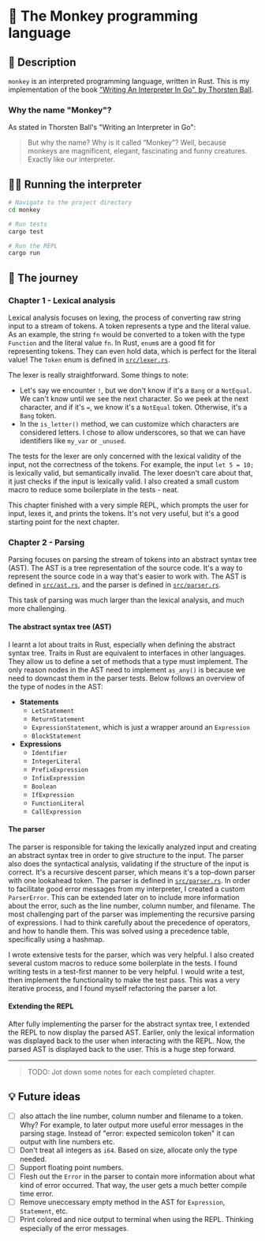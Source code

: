 # 🐒 The Monkey programming language

## 📝 Description

`monkey` is an interpreted programming language, written in Rust. This is my implementation of the book ["Writing An Interpreter In Go", by Thorsten Ball](https://edu.anarcho-copy.org/Programming%20Languages/Go/writing%20an%20INTERPRETER%20in%20go.pdf).

### Why the name "Monkey"?

As stated in Thorsten Ball's "Writing an Interpreter in Go":

> But why the name? Why is it called “Monkey”? Well, because monkeys are magnificent, elegant, fascinating and funny creatures. Exactly like our interpreter.

## 👨‍💻 Running the interpreter

```sh
# Navigate to the project directory
cd monkey

# Run tests
cargo test

# Run the REPL
cargo run
```

## 🚀 The journey

### Chapter 1 - Lexical analysis

Lexical analysis focuses on lexing, the process of converting raw string input to a stream of tokens. A token represents a type and the literal value. As an example, the string `fn` would be converted to a token with the type `Function` and the literal value `fn`. In Rust, `enum`s are a good fit for representing tokens. They can even hold data, which is perfect for the literal value! The `Token` enum is defined in [`src/lexer.rs`](/src/lexer.rs).

The lexer is really straightforward. Some things to note:

- Let's say we encounter `!`, but we don't know if it's a `Bang` or a `NotEqual`. We can't know until we see the next character. So we peek at the next character, and if it's `=`, we know it's a `NotEqual` token. Otherwise, it's a `Bang` token.
- In the `is_letter()` method, we can customize which characters are considered letters. I chose to allow underscores, so that we can have identifiers like `my_var` or `_unused`.

The tests for the lexer are only concerned with the lexical validity of the input, not the correctness of the tokens. For example, the input `let 5 = 10;` is lexically valid, but semantically invalid. The lexer doesn't care about that, it just checks if the input is lexically valid. I also created a small custom macro to reduce some boilerplate in the tests - neat.

This chapter finished with a very simple REPL, which prompts the user for input, lexes it, and prints the tokens. It's not very useful, but it's a good starting point for the next chapter.

### Chapter 2 - Parsing

Parsing focuses on parsing the stream of tokens into an abstract syntax tree (AST). The AST is a tree representation of the source code. It's a way to represent the source code in a way that's easier to work with. The AST is defined in [`src/ast.rs`](/src/ast.rs), and the parser is defined in [`src/parser.rs`](/src/parser.rs).

This task of parsing was much larger than the lexical analysis, and much more challenging.

#### The abstract syntax tree (AST)

I learnt a lot about traits in Rust, especially when defining the abstract syntax tree. Traits in Rust are equivalent to interfaces in other languages. They allow us to define a set of methods that a type must implement. The only reason nodes in the AST need to implement `as_any()` is because we need to downcast them in the parser tests. Below follows an overview of the type of nodes in the AST:

- **Statements**
  - `LetStatement`
  - `ReturnStatement`
  - `ExpressionStatement`, which is just a wrapper around an `Expression`
  - `BlockStatement`
- **Expressions**
  - `Identifier`
  - `IntegerLiteral`
  - `PrefixExpression`
  - `InfixExpression`
  - `Boolean`
  - `IfExpression`
  - `FunctionLiteral`
  - `CallExpression`

#### The parser

The parser is responsible for taking the lexically analyzed input and creating an abstract syntax tree in order to give structure to the input. The parser also does the syntactical analysis, validating if the structure of the input is correct. It's a recursive descent parser, which means it's a top-down parser with one lookahead token. The parser is defined in [`src/parser.rs`](/src/parser.rs). In order to facilitate good error messages from my interpreter, I created a custom `ParserError`. This can be extended later on to include more information about the error, such as the line number, column number, and filename. The most challenging part of the parser was implementing the recursive parsing of expressions. I had to think carefully about the precedence of operators, and how to handle them. This was solved using a precedence table, specifically using a hashmap.

I wrote extensive tests for the parser, which was very helpful. I also created several custom macros to reduce some boilerplate in the tests. I found writing tests in a test-first manner to be very helpful. I would write a test, then implement the functionality to make the test pass. This was a very iterative process, and I found myself refactoring the parser a lot.

#### Extending the REPL

After fully implementing the parser for the abstract syntax tree, I extended the REPL to now display the parsed AST. Earlier, only the lexical information was displayed back to the user when interacting with the REPL. Now, the parsed AST is displayed back to the user. This is a huge step forward.

---

> TODO: Jot down some notes for each completed chapter.

## 💡 Future ideas

- [ ] also attach the line number, column number and filename to a token. Why? For example, to later output more useful error messages in the parsing stage. Instead of "error: expected semicolon token" it can output with line numbers etc.
- [ ] Don't treat all integers as `i64`. Based on size, allocate only the type needed.
- [ ] Support floating point numbers.
- [ ] Flesh out the `Error` in the parser to contain more information about what kind of error occurred. That way, the user gets a much better compile time error.
- [ ] Remove uneccessary empty method in the AST for `Expression`, `Statement`, etc.
- [ ] Print colored and nice output to terminal when using the REPL. Thinking especially of the error messages.
